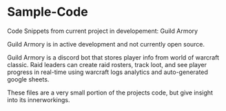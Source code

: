 # Sample-Code
Code Snippets from current project in developement: Guild Armory

Guild Armory is in active development and not currently open source.

Guild Armory is a discord bot that stores player info from world of warcraft classic.
Raid leaders can create raid rosters, track loot, and see player progress in real-time using warcraft logs analytics and auto-generated google sheets.

These files are a very small portion of the projects code, but give insight into its innerworkings.
